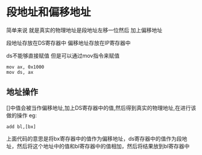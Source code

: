 # 段地址和偏移地址

简单来说 就是真实的物理地址是段地址左移一位然后 加上偏移地址

段地址存放在DS寄存器中 偏移地址存放在IP寄存器中

ds不能够直接赋值 但是可以通过mov指令来赋值

```assembly
mov ax, 0x1000
mov ds, ax
```


## 地址操作
[]中值会被当作偏移地址,加上DS寄存器中的值,然后得到真实的物理地址,在进行该做的操作
eg:
```assembly
add bl,[bx]
```
上面代码的意思是将bx寄存器中的值作为偏移地址，ds寄存器中的值作为段地址，然后将这个地址中的值和bl寄存器中的值相加，然后将结果放到bl寄存器中